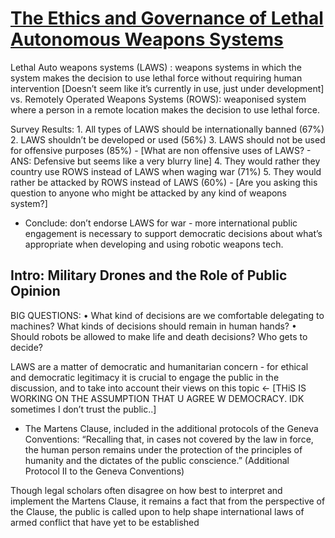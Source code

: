 # [The Ethics and Governance of Lethal Autonomous Weapons Systems](http://www.openroboethics.org/wp-content/uploads/2015/11/ORi_LAWS2015.pdf)


Lethal Auto weapons systems (LAWS) : weapons systems in which the system makes the decision to use lethal force without requiring human intervention [Doesn’t seem like it’s currently in use, just under development]
vs.
Remotely Operated Weapons Systems (ROWS): weaponised system where a person in a remote location makes the decision to use lethal force.

Survey Results:
	1. All types of LAWS should be internationally banned (67%)
	2. LAWS shouldn’t be developed or used (56%)
	3. LAWS should not be used for offensive purposes (85%) - [What are non offensive uses of LAWS? - ANS: Defensive but seems like a very blurry line]
	4. They would rather they country use ROWS instead of LAWS when waging war (71%)
	5. They would rather be attacked by ROWS instead of LAWS (60%) - [Are you asking this question to anyone who might be attacked by any kind of weapons system?]

- Conclude: don’t endorse LAWS for war - more international public engagement is necessary to support democratic decisions about what’s appropriate when developing and using robotic weapons tech.

## Intro: Military Drones and the Role of Public Opinion

BIG QUESTIONS:
	• What kind of decisions are we comfortable delegating to machines? What kinds of decisions should remain in human hands?
	• Should robots be allowed to make life and death decisions? Who gets to decide?

LAWS are a matter of democratic and humanitarian concern - for ethical and democratic legitimacy it is crucial to engage the public in the discussion, and to take into account their views on this topic <- [THiS IS WORKING ON THE ASSUMPTION THAT U AGREE W DEMOCRACY. IDK sometimes I don’t trust the public..]
- The Martens Clause, included in the additional protocols of the Geneva Conventions: 
“Recalling that, in cases not covered by the law in force, the human person remains under the protection of the principles of humanity and the dictates of the public conscience.” (Additional Protocol II to the Geneva Conventions)

Though legal scholars often disagree on how best to interpret and implement the Martens Clause, it remains a fact that from the perspective of the Clause, the public is called upon to help shape international laws of armed conflict that have yet to be established

